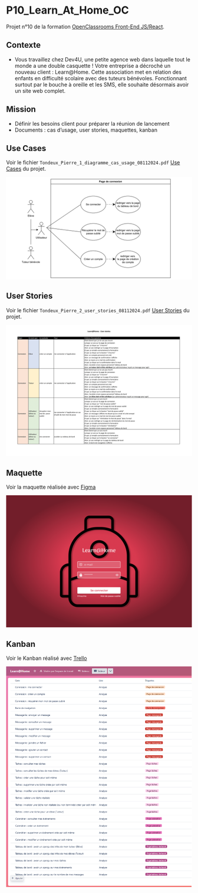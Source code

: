 # P10_Learn_At_Home_OC

Projet n°10 de la formation [OpenClassrooms Front-End JS/React](https://openclassrooms.com/fr/paths/877-developpeur-dapplication-javascript-react).

## Contexte

-  Vous travaillez chez Dev4U, une petite agence web dans laquelle tout le monde a une double casquette !
   Votre entreprise a décroché un nouveau client : Learn@Home.
   Cette association met en relation des enfants en difficulté scolaire avec des tuteurs bénévoles.
   Fonctionnant surtout par le bouche à oreille et les SMS, elle souhaite désormais avoir un site web complet.

## Mission

- Définir les besoins client pour préparer la réunion de lancement
- Documents : cas d’usage, user stories, maquettes, kanban

## Use Cases

Voir le fichier `Tondeux_Pierre_1_diagramme_cas_usage_08112024.pdf` [Use Cases](livrables/Tondeux_Pierre_1_diagramme_cas_usage_08112024.pdf) du projet.

![Use Cases](assets/diagramme_cas_usage/Tondeux_Pierre_1_diagramme_cas_usage_08112024-1.png)

## User Stories

Voir le fichier `Tondeux_Pierre_2_user_stories_08112024.pdf` [User Stories](livrables/Tondeux_Pierre_2_user_stories_08112024.pdf) du projet.

![User Stories](assets/user_stories/Tondeux_Pierre_2_user_stories_08112024-1.png)

## Maquette

Voir la maquette réalisée avec [Figma](https://www.figma.com/design/ZwSigWkx8lueDkLNK3hi5G/P10-Learn%40Home?m=auto&t=HkBVLiYE6bzr6fSy-1)

![Maquette Figma](assets/maquettes/Tondeux_Pierre_3_maquettes_08112024-01.png)

## Kanban

Voir le Kanban réalisé avec [Trello](https://trello.com/invite/b/672dece6d43d4a143c35600a/ATTI35ba25441d507ef1d3f226e3ddca0803C2E626AA/learnhome)

![Kanban Trello](assets/kanban_trello/trelloTableurComplet.png)